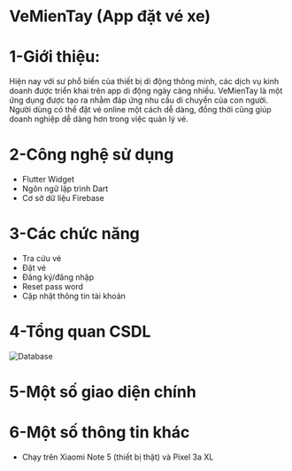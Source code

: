 # VeMienTay (App đặt vé xe)

# 1-Giới thiệu:
Hiện nay với sư phổ biến của thiết bị di động thông minh, các dịch vụ kinh doanh được triển khai trên app di động ngày càng nhiều. VeMienTay là một ứng dụng được tạo ra nhằm đáp ứng nhu cầu di chuyển của con người. Người dùng có thể đặt vé online một cách dễ dàng, đồng thời cũng giúp doanh nghiệp dễ dàng hơn trong việc quản lý vé. 

# 2-Công nghệ sử dụng
- Flutter Widget
- Ngôn ngữ lập trình Dart
- Cơ sở dữ liệu Firebase

# 3-Các chức năng
- Tra cứu vé
- Đặt vé
- Đăng ký/đăng nhập
- Reset pass word
- Cập nhật thông tin tài khoản

# 4-Tổng quan CSDL
![Database](https://drive.google.com/file/d/10z0mAHAugsEM5Vtog7QYQbBR0A0ZjMbM)

# 5-Một số giao diện chính

# 6-Một số thông tin khác
- Chạy trên Xiaomi Note 5 (thiết bị thật) và Pixel 3a XL

